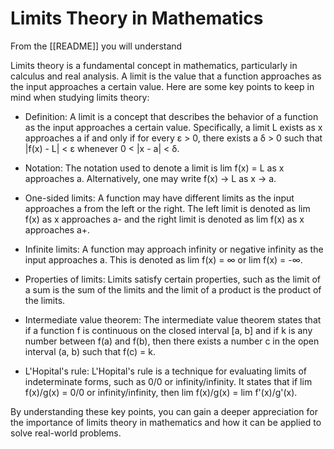 # Limits Theory in Mathematics

From the [[README]] you will understand

Limits theory is a fundamental concept in mathematics, particularly in calculus and real analysis. A limit is the value that a function approaches as the input approaches a certain value. Here are some key points to keep in mind when studying limits theory:

- Definition: A limit is a concept that describes the behavior of a function as the input approaches a certain value. Specifically, a limit L exists as x approaches a if and only if for every ε > 0, there exists a δ > 0 such that |f(x) - L| < ε whenever 0 < |x - a| < δ.

- Notation: The notation used to denote a limit is lim f(x) = L as x approaches a. Alternatively, one may write f(x) -> L as x -> a.

- One-sided limits: A function may have different limits as the input approaches a from the left or the right. The left limit is denoted as lim f(x) as x approaches a- and the right limit is denoted as lim f(x) as x approaches a+.

- Infinite limits: A function may approach infinity or negative infinity as the input approaches a. This is denoted as lim f(x) = ∞ or lim f(x) = -∞.

- Properties of limits: Limits satisfy certain properties, such as the limit of a sum is the sum of the limits and the limit of a product is the product of the limits.

- Intermediate value theorem: The intermediate value theorem states that if a function f is continuous on the closed interval [a, b] and if k is any number between f(a) and f(b), then there exists a number c in the open interval (a, b) such that f(c) = k.

- L'Hopital's rule: L'Hopital's rule is a technique for evaluating limits of indeterminate forms, such as 0/0 or infinity/infinity. It states that if lim f(x)/g(x) = 0/0 or infinity/infinity, then lim f(x)/g(x) = lim f'(x)/g'(x).

By understanding these key points, you can gain a deeper appreciation for the importance of limits theory in mathematics and how it can be applied to solve real-world problems.